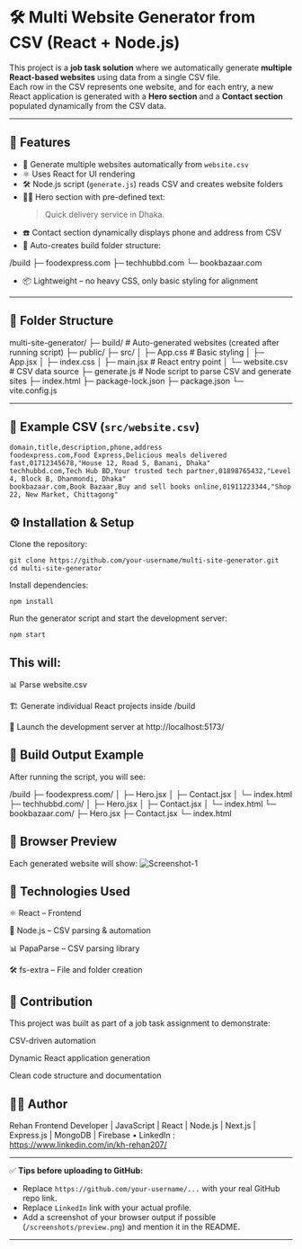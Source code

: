 # 🛠️ Multi Website Generator from CSV (React + Node.js)

This project is a **job task solution** where we automatically generate **multiple React-based websites** using data from a single CSV file.  
Each row in the CSV represents one website, and for each entry, a new React application is generated with a **Hero section** and a **Contact section** populated dynamically from the CSV data.

---

## 🚀 Features

- 📁 Generate multiple websites automatically from `website.csv`
- ⚛️ Uses React for UI rendering
- 🛠️ Node.js script (`generate.js`) reads CSV and creates website folders
- 🦸‍♂️ Hero section with pre-defined text:  
  > Quick delivery service in Dhaka.
- ☎️ Contact section dynamically displays phone and address from CSV
- 📂 Auto-creates build folder structure:


/build
├─ foodexpress.com
├─ techhubbd.com
└─ bookbazaar.com

- 📦 Lightweight – no heavy CSS, only basic styling for alignment

---

## 📁 Folder Structure

multi-site-generator/
├─ build/ # Auto-generated websites (created after running script)
├─ public/
├─ src/
│ ├─ App.css # Basic styling
│ ├─ App.jsx 
│ ├─ index.css 
│ ├─ main.jsx # React entry point
│ └─ website.csv # CSV data source
├─ generate.js # Node script to parse CSV and generate sites
├─ index.html
├─ package-lock.json
├─ package.json
└─ vite.config.js



---

## 🧪 Example CSV (`src/website.csv`)

```csv
domain,title,description,phone,address
foodexpress.com,Food Express,Delicious meals delivered fast,01712345678,"House 12, Road 5, Banani, Dhaka"
techhubbd.com,Tech Hub BD,Your trusted tech partner,01898765432,"Level 4, Block B, Dhanmondi, Dhaka"
bookbazaar.com,Book Bazaar,Buy and sell books online,01911223344,"Shop 22, New Market, Chittagong"
```

## ⚙️ Installation & Setup

Clone the repository:
```
git clone https://github.com/your-username/multi-site-generator.git
cd multi-site-generator
```
Install dependencies:

```
npm install
```

Run the generator script and start the development server:

```
npm start
```

## This will:

📊 Parse website.csv

🏗️ Generate individual React projects inside /build

🚀 Launch the development server at http://localhost:5173/


## 🧱 Build Output Example

After running the script, you will see:

/build
 ├─ foodexpress.com/
 │   ├─ Hero.jsx
 │   ├─ Contact.jsx
 │   └─ index.html
 ├─ techhubbd.com/
 │   ├─ Hero.jsx
 │   ├─ Contact.jsx
 │   └─ index.html
 └─ bookbazaar.com/
     ├─ Hero.jsx
     ├─ Contact.jsx
     └─ index.html


## 📸 Browser Preview

Each generated website will show:
<a ><img src="https://i.ibb.co.com/GvJ3TRsy/Screenshot-1.png" alt="Screenshot-1" ></a>



## 📌 Technologies Used

⚛️ React – Frontend

📜 Node.js – CSV parsing & automation

📊 PapaParse – CSV parsing library

🛠️ fs-extra – File and folder creation


## 🤝 Contribution

This project was built as part of a job task assignment to demonstrate:

CSV-driven automation

Dynamic React application generation

Clean code structure and documentation


## 👨‍💻 Author

Rehan
Frontend Developer | JavaScript | React | Node.js | Next.js | Express.js | MongoDB | Firebase
    • LinkedIn : https://www.linkedin.com/in/kh-rehan207/



---

✅ **Tips before uploading to GitHub:**  
- Replace `https://github.com/your-username/...` with your real GitHub repo link.  
- Replace `LinkedIn` link with your actual profile.  
- Add a screenshot of your browser output if possible (`/screenshots/preview.png`) and mention it in the README.

---



